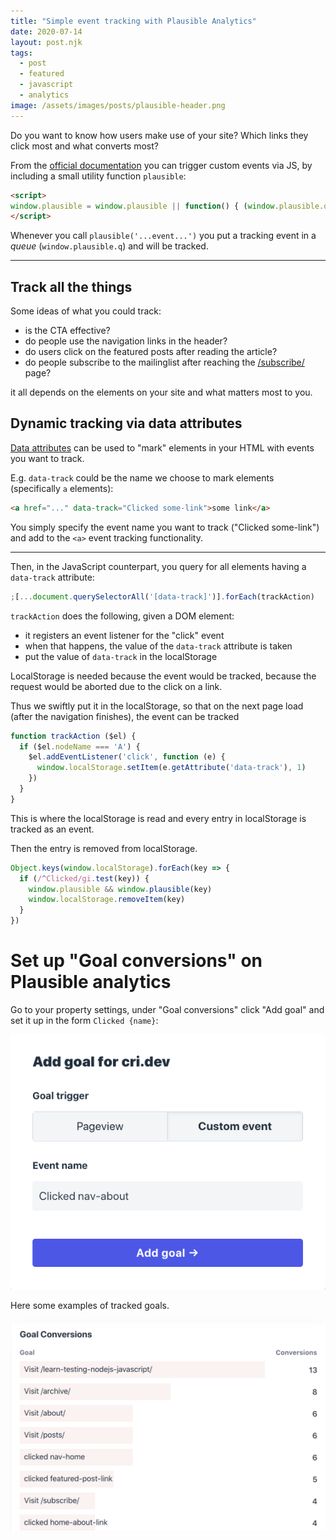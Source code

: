 ```yaml
---
title: "Simple event tracking with Plausible Analytics"
date: 2020-07-14
layout: post.njk
tags:
  - post
  - featured
  - javascript
  - analytics
image: /assets/images/posts/plausible-header.png
---
```


Do you want to know how users make use of your site? Which links they click most and what converts most?

From the [official documentation](https://docs.plausible.io/custom-event-goals) you can trigger custom events via JS, by including a small utility function `plausible`:

```html
<script>
window.plausible = window.plausible || function() { (window.plausible.q = window.plausible.q || []).push(arguments) }
</script>
```

Whenever you call `plausible('...event...')` you put a tracking event in a *queue* (`window.plausible.q`) and will be tracked.

---

## Track all the things

Some ideas of what you could track:

- is the CTA effective?
- do people use the navigation links in the header?
- do users click on the featured posts after reading the article?
- do people subscribe to the mailinglist after reaching the [/subscribe/](/subscribe/) page?

it all depends on the elements on your site and what matters most to you.

## Dynamic tracking via data attributes

[Data attributes](https://developer.mozilla.org/en-US/docs/Learn/HTML/Howto/Use_data_attributes) can be used to "mark" elements in your HTML with events you want to track.

E.g. `data-track` could be the name we choose to mark elements (specifically `a` elements):

```html
<a href="..." data-track="Clicked some-link">some link</a>
```

You simply specify the event name you want to track ("Clicked some-link") and add to the `<a>` event tracking functionality.

---

Then, in the JavaScript counterpart, you query for all elements having a `data-track` attribute:

```js
;[...document.querySelectorAll('[data-track]')].forEach(trackAction)
```

`trackAction` does the following, given a DOM element:

- it registers an event listener for the "click" event
- when that happens, the value of the `data-track` attribute is taken
- put the value of `data-track` in the localStorage

LocalStorage is needed because the event would be tracked, because the request would be aborted due to the click on a link.

Thus we swiftly put it in the localStorage, so that on the next page load (after the navigation finishes), the event can be tracked

```js
function trackAction ($el) {
  if ($el.nodeName === 'A') {
    $el.addEventListener('click', function (e) {
      window.localStorage.setItem(e.getAttribute('data-track'), 1)
    })
  }
}
```

This is where the localStorage is read and every entry in localStorage is tracked as an event.

Then the entry is removed from localStorage.

```js
Object.keys(window.localStorage).forEach(key => {
  if (/^Clicked/gi.test(key)) {
    window.plausible && window.plausible(key)
    window.localStorage.removeItem(key)
  }
})
```

# Set up "Goal conversions" on Plausible analytics

Go to your property settings, under "Goal conversions" click "Add goal" and set it up in the form `Clicked {name}`:

![/assets/posts/images/plausible-add-goal.png](/assets/images/posts/plausible-add-goal.png)

Here some examples of tracked goals.

![/assets/posts/images/plausible-goal-conversions.png](/assets/images/posts/plausible-goal-conversions.png)
